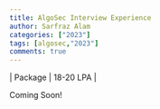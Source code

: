 ```yaml
---
title: AlgoSec Interview Experience
author: Sarfraz Alam
categories: ["2023"]
tags: [algosec,"2023"]
comments: true
---
```


| Package | 18-20 LPA |

Coming Soon!

